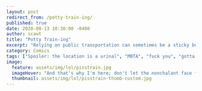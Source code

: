 ```yaml
---
layout: post
redirect_from: /potty-train-ing/
published: true
date: 2020-08-13 10:30:00 -0400
author: scawt
title: "Potty Train-ing"
excerpt: "Relying on public transportation can sometimes be a sticky business, but when you gotta go (to work), you gotta go (to work)."
category: Comics
tags: ["Spoiler: the location is a urinal", "MBTA", "fuck you", "gotta stop taking the Yellow Line", "we peeing?", "pissparty", "The A-piss-tocrats!", "public transportation", "mysterious pee-pee", "trains", "travel", "pee-pee", "Boston", "bathroom"]
image:
  feature: assets/img/lol/pisstrain.jpg
  imageHover: "And that's why I'm here; don't let the nonchalant face fool you, I'm *into* it. And that's canon."
  thumbnail: assets/img/lol/pisstrain-thumb-custom.jpg
---
```

